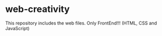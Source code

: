 # web-creativity

This repository includes the web files. Only FrontEnd!!! (HTML, CSS and JavaScript)

